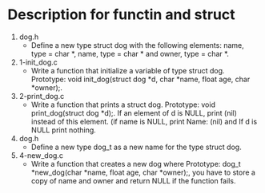 # Description for functin and struct
1. dog.h
   * Define a new type struct dog with the following elements: name, type = char *, name, type = char * and owner, type = char *.
2. 1-init_dog.c
   * Write a function that initialize a variable of type struct dog. Prototype: void init_dog(struct dog *d, char *name, float age, char *owner);.
3. 2-print_dog.c
   * Write a function that prints a struct dog. Prototype: void print_dog(struct dog *d);. If an element of d is NULL, print (nil) instead of this element. (if name is NULL, print Name: (nil) and If d is NULL print nothing.
4. dog.h
   * Define a new type dog_t as a new name for the type struct dog.
5. 4-new_dog.c
   * Write a function that creates a new dog where Prototype: dog_t *new_dog(char *name, float age, char *owner);, you have to store a copy of name and owner and return NULL if the function fails. 
